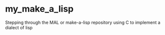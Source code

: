 # my_make_a_lisp
Stepping through the MAL or make-a-lisp repository using C to implement a dialect of lisp
